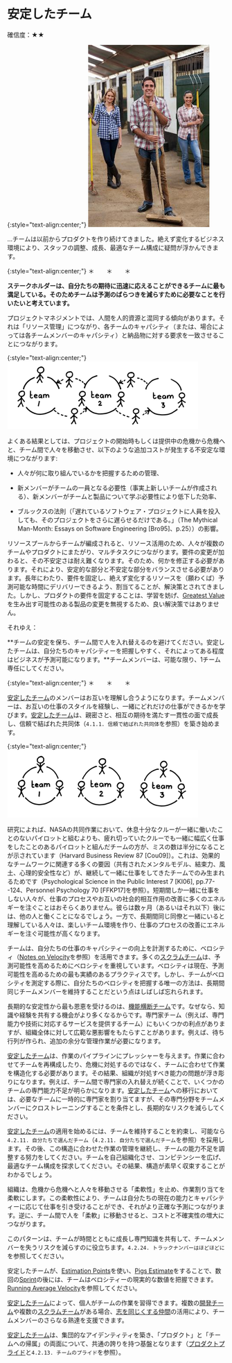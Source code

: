 # 安定したチーム

確信度：★★

{:style="text-align:center;"}
![ch02_15_15_Stable_Teams1](Images/ch02_15_15_Stable_Teams1.png)

...チームは以前からプロダクトを作り続けてきました。絶えず変化するビジネス環境により、スタッフの調整、成長、最適なチーム構成に疑問が浮かんできます。

{:style="text-align:center;"}
＊　　＊　　＊

**ステークホルダーは、自分たちの期待に迅速に応えることができるチームに最も満足している。そのためチームは予測のばらつきを減らすために必要なことを行いたいと考えています。**

プロジェクトマネジメントでは、人間を人的資源と混同する傾向があります。それは「リソース管理」につながり、各チームのキャパシティ（または、場合によっては各チームメンバーのキャパシティ）と納品物に対する要求を一致させることにつながります。

{:style="text-align:center;"}
![ch02_15_15_Stable_Teams2](Images/ch02_15_15_Stable_Teams2.png)

よくある結果としては、プロジェクトの開始時もしくは提供中の危機から危機へと、チーム間で人々を移動させ、以下のような追加コストが発生する不安定な環境につながります:

* 人々が何に取り組んでいるかを把握するための管理、

* 新メンバーがチームの一員となる必要性（事実上新しいチームが作成される）、新メンバーがチームと製品について学ぶ必要性により低下した効率、

* ブルックスの法則（「遅れているソフトウェア・プロジェクトに人員を投入しても、そのプロジェクトをさらに遅らせるだけである。」（The Mythical Man-Month: Essays on Software Engineering [Bro95]、p.25））の影響。

リソースプールからチームが編成されると、リソース活用のため、人々が複数のチームやプロダクトにまたがり、マルチタスクにつながります。要件の変更が加わると、その不安定さは耐え難くなります。そのため、何かを修正する必要があります。それにより、安定的な部分と不安定な部分をバランスさせる必要があります。長年にわたり、要件を固定し、絶えず変化するリソースを（願わくば）予測可能な時間にデリバリーできるよう、割当てることが、解決策とされてきました。しかし、プロダクトの要件を固定することは、学習を妨げ、[Greatest Value](https://sites.google.com/a/scrumplop.org/published-patterns/value-stream/greatest-value)を生み出す可能性のある製品の変更を無視するため、良い解決策ではありません。

それゆえ：

**チームの安定を保ち、チーム間で人を入れ替えるのを避けてください。安定したチームは、自分たちのキャパシティーを把握しやすく、それによってある程度はビジネスが予測可能になります。**チームメンバーは、可能な限り、1チーム専任にしてください。

{:style="text-align:center;"}
＊　　＊　　＊

[安定したチーム](ch02_15_15_Stable_Teams.md)のメンバーはお互いを理解し合うようになります。チームメンバーは、お互いの仕事のスタイルを経験し、一緒にどれだけの仕事ができるかを学びます。[安定したチーム](ch02_15_15_Stable_Teams.md)は、親密さと、相互の期待を満たす一貫性の面で成長し、信頼で結ばれた共同体（`4.1.1. 信頼で結ばれた共同体`を参照）を築き始めます。

{:style="text-align:center;"}
![ch02_15_15_Stable_Teams3](Images/ch02_15_15_Stable_Teams3.png)

研究によれば、NASAの共同作業において、休息十分なクルーが一緒に働いたことのないパイロットと組むよりも、疲れ切っていたクルーでも一緒に幅広く仕事をしたことのあるパイロットと組んだチームの方が、ミスの数は半分になることが示されています（Harvard Business Review 87 [Cou09]）。これは、効果的なチームワークに関連する多くの要因（共有されたメンタルモデル、結束力、風土、心理的安全性など）が、継続して一緒に仕事をしてきたチームでのみ生まれるためです（Psychological Science in the Public Interest 7 [KI06], pp.77--124、Personnel Psychology 70 [FFKP17]を参照）。短期間しか一緒に仕事をしない人々が、仕事のプロセスやお互いの社会的相互作用の改善に多くのエネルギーを注ぐことはおそらくありません。彼らは数ヶ月（あるいはそれ以下）後には、他の人と働くことになるでしょう。一方で、長期間同じ同僚と一緒にいると理解している人々は、楽しいチーム環境を作り、仕事のプロセスの改善にエネルギーを注ぐ可能性が高くなります。

チームは、自分たちの仕事のキャパシティーの向上を計測するために、ベロシティ（[Notes on Velocity](https://sites.google.com/a/scrumplop.org/published-patterns/value-stream/notes-on-velocity)を参照）を活用できます。多くの​​[スクラムチーム](ch02_07_7_Scrum_Team.md)​は、予測可能性を高めるためにベロシティを重視しています。ベロシティは現在、予測可能性を高めるための最も実績のあるプラクティスです。しかし、チームがベロシティを測定する際に、自分たちのベロシティを把握する唯一の方法は、長期間同じチームメンバーを維持することだという点はしばしば忘れられます。

長期的な安定性から最も恩恵を受けるのは、​[機能横断チーム](ch02_10_10_Cross_Functional_Team.md)です。なぜなら、知識や経験を共有する機会がより多くなるからです。専門家チーム（例えば、専門能力や技術に対応するサービスを提供するチーム）にもいくつかの利点がありますが、組織全体に対して広範な悪影響をもたらすことがあります。例えば、待ち行列が作られ、追加の余分な管理作業が必要になります。

[安定したチーム](ch02_15_15_Stable_Teams.md)は、作業のパイプラインにプレッシャーを与えます。作業に合わせてチームを再構成したり、危機に対処するのではなく、チームに合わせて作業を構造化する必要があります。その結果、組織が対処すべき能力の問題が浮き彫りになります。例えば、チーム間で専門家の入れ替えが続くことで、いくつかのチームの専門能力不足が明らかになります。[安定したチーム](ch02_15_15_Stable_Teams.md)への移行においては、必要なチームに一時的に専門家を割り当てますが、その専門分野をチームメンバーにクロストレーニングすることを条件とし、長期的なリスクを減らしてください。

[安定したチーム](ch02_15_15_Stable_Teams.md)の適用を始めるには、チームを維持することを約束し、可能なら`4.2.11. 自分たちで選んだチーム`（`4.2.11. 自分たちで選んだチーム`を参照）を採用します。その後、この構造に合わせた作業の管理を継続し、チームの能力不足を調整する努力をしてください。チームを自己組織化させ、コンピテンシーを広げ、最適なチーム構成を探求してください。その結果、構造が素早く収束することがわかるでしょう。

組織は、危機から危機へと人々を移動させる「柔軟性」を止め、作業割り当てを柔軟にします。この柔軟性により、チームは自分たちの現在の能力とキャパシティーに応じて仕事を引き受けることができ、それがより正確な予測につながります。逆に、チーム間で人を「柔軟」に移動させると、コストと不確実性の増大につながります。

このパターンは、チームが時間とともに成長し専門知識を共有して、チームメンバーを失うリスクを減らすのに役立ちます。`4.2.24. トラックナンバーはほどほどに`を参照してください。

安定したチームが、[Estimation Points](https://sites.google.com/a/scrumplop.org/published-patterns/value-stream/estimation-points)​を使い、[Pigs Estimate](https://sites.google.com/a/scrumplop.org/published-patterns/value-stream/estimation-points/pigs-estimate)​をすることで、数回の[Sprint](https://sites.google.com/a/scrumplop.org/published-patterns/value-stream/sprint)の後には、チームはベロシティーの現実的な数値を把握できます。[Running Average Velocity](https://sites.google.com/a/scrumplop.org/published-patterns/value-stream/running-average-velocity)を参照してください。

[安定したチーム](ch02_15_15_Stable_Teams.md)によって、個人がチームの作業を習得できます。複数の[開発チーム](ch02_14_14_Development_Team.md)や複数の[スクラムチーム](ch02_07_7_Scrum_Team.md)がある場合、[志を同じくする仲間](ch02_05_5_Birds_of_a_Feather.md)​の活用により、チームメンバーのさらなる熟達を支援できます。

[安定したチーム](ch02_15_15_Stable_Teams.md)は、集団的なアイデンティティを築き、「プロダクト」と「チームへの帰属」の両面について、共通の誇りを持つ基盤となります（[プロダクトプライド](ch02_39_38_Product_Pride.md)​と`4.2.13. チームのプライド`を参照）。

